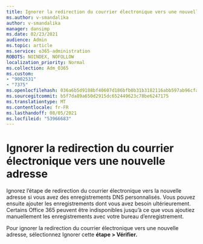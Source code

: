 ```yaml
---
title: Ignorer la redirection du courrier électronique vers une nouvelle adresse
ms.author: v-smandalika
author: v-smandalika
manager: dansimp
ms.date: 02/23/2021
audience: Admin
ms.topic: article
ms.service: o365-administration
ROBOTS: NOINDEX, NOFOLLOW
localization_priority: Normal
ms.collection: Adm_O365
ms.custom:
- "9002531"
- "7375"
ms.openlocfilehash: 036a6b5d9188bf40607d186bfb0b31b3182116abb597ab96cfad48f9b3026936
ms.sourcegitcommit: b5f7da89a650d2915dc652449623c78be6247175
ms.translationtype: MT
ms.contentlocale: fr-FR
ms.lasthandoff: 08/05/2021
ms.locfileid: "53966683"
---
```

# <a name="skip-redirecting-email-to-new-address"></a>Ignorer la redirection du courrier électronique vers une nouvelle adresse

Ignorez l’étape de redirection du courrier électronique vers la nouvelle adresse si vous avez des enregistrements DNS personnalisés. Vous pouvez ensuite ajouter les enregistrements dont vous avez besoin ultérieurement. Certains Office 365 peuvent être indisponibles jusqu’à ce que vous ajoutiez manuellement les enregistrements avec votre bureau d’enregistrement.

Pour ignorer la redirection du courrier électronique vers une nouvelle adresse, sélectionnez Ignorer cette **étape > Vérifier.**